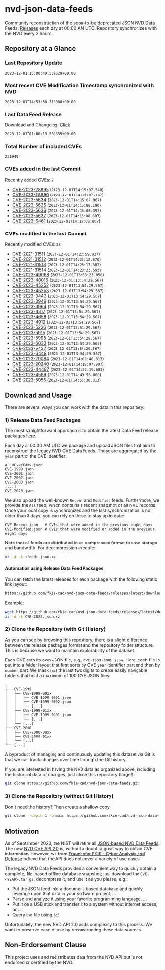 # nvd-json-data-feeds

Community reconstruction of the soon-to-be deprecated JSON NVD Data Feeds. 
[Releases](https://github.com/fkie-cad/nvd-json-data-feeds/releases/latest) each day at 00:00 AM UTC.
Repository synchronizes with the NVD every 2 hours.

## Repository at a Glance

### Last Repository Update

```plain
2023-12-01T15:00:49.539629+00:00
```

### Most recent CVE Modification Timestamp synchronized with NVD

```plain
2023-12-01T14:53:38.313000+00:00
```

### Last Data Feed Release

Download and Changelog: [Click](https://github.com/fkie-cad/nvd-json-data-feeds/releases/latest)

```plain
2023-12-01T01:00:13.539839+00:00
```

### Total Number of included CVEs

```plain
231949
```

### CVEs added in the last Commit

Recently added CVEs: `7`

* [CVE-2023-28895](CVE-2023/CVE-2023-288xx/CVE-2023-28895.json) (`2023-12-01T14:15:07.540`)
* [CVE-2023-28896](CVE-2023/CVE-2023-288xx/CVE-2023-28896.json) (`2023-12-01T14:15:07.747`)
* [CVE-2023-5634](CVE-2023/CVE-2023-56xx/CVE-2023-5634.json) (`2023-12-01T14:15:07.967`)
* [CVE-2023-5635](CVE-2023/CVE-2023-56xx/CVE-2023-5635.json) (`2023-12-01T14:15:08.190`)
* [CVE-2023-5636](CVE-2023/CVE-2023-56xx/CVE-2023-5636.json) (`2023-12-01T14:15:08.393`)
* [CVE-2023-5637](CVE-2023/CVE-2023-56xx/CVE-2023-5637.json) (`2023-12-01T14:15:08.607`)
* [CVE-2023-6461](CVE-2023/CVE-2023-64xx/CVE-2023-6461.json) (`2023-12-01T14:15:08.807`)


### CVEs modified in the last Commit

Recently modified CVEs: `28`

* [CVE-2021-31511](CVE-2021/CVE-2021-315xx/CVE-2021-31511.json) (`2023-12-01T14:22:59.927`)
* [CVE-2021-31512](CVE-2021/CVE-2021-315xx/CVE-2021-31512.json) (`2023-12-01T14:23:12.870`)
* [CVE-2021-31513](CVE-2021/CVE-2021-315xx/CVE-2021-31513.json) (`2023-12-01T14:23:17.387`)
* [CVE-2021-31514](CVE-2021/CVE-2021-315xx/CVE-2021-31514.json) (`2023-12-01T14:23:23.593`)
* [CVE-2023-49068](CVE-2023/CVE-2023-490xx/CVE-2023-49068.json) (`2023-12-01T13:53:23.050`)
* [CVE-2023-48016](CVE-2023/CVE-2023-480xx/CVE-2023-48016.json) (`2023-12-01T13:54:29.567`)
* [CVE-2023-45252](CVE-2023/CVE-2023-452xx/CVE-2023-45252.json) (`2023-12-01T13:54:29.567`)
* [CVE-2023-45253](CVE-2023/CVE-2023-452xx/CVE-2023-45253.json) (`2023-12-01T13:54:29.567`)
* [CVE-2023-3443](CVE-2023/CVE-2023-34xx/CVE-2023-3443.json) (`2023-12-01T13:54:29.567`)
* [CVE-2023-3949](CVE-2023/CVE-2023-39xx/CVE-2023-3949.json) (`2023-12-01T13:54:29.567`)
* [CVE-2023-3964](CVE-2023/CVE-2023-39xx/CVE-2023-3964.json) (`2023-12-01T13:54:29.567`)
* [CVE-2023-4317](CVE-2023/CVE-2023-43xx/CVE-2023-4317.json) (`2023-12-01T13:54:29.567`)
* [CVE-2023-4658](CVE-2023/CVE-2023-46xx/CVE-2023-4658.json) (`2023-12-01T13:54:29.567`)
* [CVE-2023-4912](CVE-2023/CVE-2023-49xx/CVE-2023-4912.json) (`2023-12-01T13:54:29.567`)
* [CVE-2023-5226](CVE-2023/CVE-2023-52xx/CVE-2023-5226.json) (`2023-12-01T13:54:29.567`)
* [CVE-2023-5915](CVE-2023/CVE-2023-59xx/CVE-2023-5915.json) (`2023-12-01T13:54:29.567`)
* [CVE-2023-5995](CVE-2023/CVE-2023-59xx/CVE-2023-5995.json) (`2023-12-01T13:54:29.567`)
* [CVE-2023-6033](CVE-2023/CVE-2023-60xx/CVE-2023-6033.json) (`2023-12-01T13:54:29.567`)
* [CVE-2023-5427](CVE-2023/CVE-2023-54xx/CVE-2023-5427.json) (`2023-12-01T13:54:29.567`)
* [CVE-2023-6449](CVE-2023/CVE-2023-64xx/CVE-2023-6449.json) (`2023-12-01T13:54:29.567`)
* [CVE-2023-20084](CVE-2023/CVE-2023-200xx/CVE-2023-20084.json) (`2023-12-01T14:02:48.813`)
* [CVE-2023-20240](CVE-2023/CVE-2023-202xx/CVE-2023-20240.json) (`2023-12-01T14:19:07.907`)
* [CVE-2023-44487](CVE-2023/CVE-2023-444xx/CVE-2023-44487.json) (`2023-12-01T14:22:19.683`)
* [CVE-2023-4586](CVE-2023/CVE-2023-45xx/CVE-2023-4586.json) (`2023-12-01T14:49:56.000`)
* [CVE-2023-5055](CVE-2023/CVE-2023-50xx/CVE-2023-5055.json) (`2023-12-01T14:53:38.313`)


## Download and Usage

There are several ways you can work with the data in this repository:

### 1) Release Data Feed Packages

The most straightforward approach is to obtain the latest Data Feed release packages [here](https://github.com/fkie-cad/nvd-json-data-feeds/releases/latest).

Each day at 00:00 AM UTC we package and upload JSON files that aim to reconstruct the legacy NVD CVE Data Feeds.
Those are aggregated by the `year` part of the CVE identifier:

```
# CVE-<YEAR>.json
CVE-1999.json
CVE-2001.json
CVE-2002.json
CVE-2003.json
[...]
CVE-2023.json
```

We also upload the well-known `Recent` and `Modified` feeds.
Furthermore, we provide the `All` feed, which contains a recent snapshot of all NVD records.
Once your local copy is synchronized and the last synchronization is no older than 8 days, you can rely on these to stay up to date:

```plain
CVE-Recent.json   # CVEs that were added in the previous eight days
CVE-Modified.json # CVEs that were modified or added in the previous eight days
```

Note that all feeds are distributed in `xz`-compressed format to save storage and bandwidth.
For decompression execute:

```sh
xz -d -k <feed>.json.xz
```


#### Automation using Release Data Feed Packages

You can fetch the latest releases for each package with the following static link layout:

```sh
https://github.com/fkie-cad/nvd-json-data-feeds/releases/latest/download/CVE-<YEAR>.json.xz
```

Example:

```sh
wget https://github.com/fkie-cad/nvd-json-data-feeds/releases/latest/download/CVE-2023.json.xz
xz -d -k CVE-2023.json.xz
```

### 2) Clone the Repository (with Git History)

As you can see by browsing this repository, there is a slight difference between the release packages format and the repository folder structure.
This is because we want to maintain explorability of the dataset.

Each CVE gets its own JSON file, e.g., `CVE-1999-0001.json`.
Here, each file is put into a folder layout that first sorts by CVE `year` identifier part and then by `number` part.
We mask (`xx`) the last two digits to create easily navigable folders that hold a maximum of 100 CVE JSON files:

```plain
.
├── CVE-1999
│   ├── CVE-1999-00xx
│   │   ├── CVE-1999-0001.json
│   │   ├── CVE-1999-0002.json
│   │   └── [...]
│   ├── CVE-1999-01xx
│   │   ├── CVE-1999-0101.json
│   │   └── [...]
│   └── [...]
├── CVE-2000
│   ├── CVE-2000-00xx
│   ├── CVE-2000-01xx
│   └── [...]
└── [...]
```

A byproduct of managing and continuously updating this dataset via Git is that we can track changes over time through the Git history.

If you are interested in having the NVD data as organized above, including the historical data of changes, just clone this repository (large!):

```sh
git clone https://github.com/fkie-cad/nvd-json-data-feeds.git
```

### 3) Clone the Repository (without Git History)

Don't need the history? Then create a shallow copy:

```sh
git clone --depth 1 -b main https://github.com/fkie-cad/nvd-json-data-feeds.git
```

## Motivation

As of September 2023, the NIST will retire all [JSON-based NVD Data Feeds](https://nvd.nist.gov/vuln/data-feeds#divRetirementBanner-1).
The new [NVD CVE API 2.0](https://nvd.nist.gov/developers/vulnerabilities) is, without a doubt, a great way to obtain CVE information.
However, we from [Fraunhofer FKIE - Cyber Analysis and Defense](https://www.fkie.fraunhofer.de/en/departments/cad.html) believe that the API does not cover a variety of use cases.

The legacy NVD Data Feeds provided a convenient way to quickly obtain a complete, file-based offline database snapshot; just download the `CVE-<YEAR>.tar.gz`, decompress it, and use it as you please, e.g.:

* Put the JSON feed into a document-based database and quickly leverage upon that data in your software project, ...
* Parse and analyze it using your favorite programming language, ...
* Put it on a USB stick and transfer it to a system without internet access, or ...
* Query the file using `jq`!

Unfortunately, the new NVD API 2.0 adds complexity to this process.
We want to preserve ease of use by reconstructing these data sources.

## Non-Endorsement Clause

This project uses and redistributes data from the NVD API but is not endorsed or certified by the NVD.